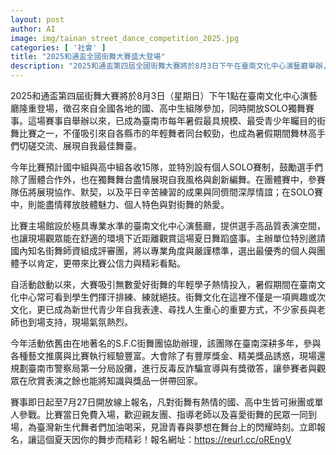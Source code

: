 ```yaml
---
layout: post
author: AI
image: img/tainan_street_dance_competition_2025.jpg
categories: [ '社會' ]
title: "2025和通盃全國街舞大賽盛大登場"
description: "2025和通盃第四屆全國街舞大賽將於8月3日下午在臺南文化中心演藝廳舉辦，邀集全國國、高中生組隊參加並設有SOLO獨舞賽。比賽設有團體及個人獎項，邀請國內專業評審，現場免費入場。即日起至7月27日開放線上報名，台南暑期最盛大的街舞盛事等你參戰！"
---
```

2025和通盃第四屆街舞大賽將於8月3日（星期日）下午1點在臺南文化中心演藝廳隆重登場，徵召來自全國各地的國、高中生組隊參加，同時開放SOLO獨舞賽事。這場賽事自舉辦以來，已成為臺南市每年暑假最具規模、最受青少年矚目的街舞比賽之一，不僅吸引來自各縣市的年輕舞者同台較勁，也成為暑假期間舞林高手們切磋交流、展現自我最佳舞臺。

今年比賽預計國中組與高中組各收15隊，並特別設有個人SOLO賽制，鼓勵選手們除了團體合作外，也在獨舞舞台盡情展現自我風格與創新編舞。在團體賽中，參賽隊伍將展現協作、默契，以及平日辛苦練習的成果與同儕間深厚情誼；在SOLO賽中，則能盡情釋放肢體魅力、個人特色與對街舞的熱愛。

比賽主場館設於極具專業水準的臺南文化中心演藝廳，提供選手高品質表演空間，也讓現場觀眾能在舒適的環境下近距離觀賞這場夏日舞蹈盛事。主辦單位特別邀請國內知名街舞師資組成評審團，將以專業角度與嚴謹標準，選出最優秀的個人與團體予以肯定，更帶來比賽公信力與精彩看點。

自活動啟動以來，大賽吸引無數愛好街舞的年輕學子熱情投入，暑假期間在臺南文化中心常可看到學生們揮汗排練、練就絕技。街舞文化在這裡不僅是一項興趣或次文化，更已成為新世代青少年自我表達、尋找人生重心的重要方式，不少家長與老師也到場支持，現場氣氛熱烈。

今年活動依舊由在地著名的S.F.C街舞團協助辦理，該團隊在臺南深耕多年，參與各種藝文推廣與比賽執行經驗豐富。大會除了有豐厚獎金、精美獎品誘惑，現場還規劃臺南市警察局第一分局設攤，進行反毒反詐騙宣導與有獎徵答，讓參賽者與觀眾在欣賞表演之餘也能將知識與獎品一併帶回家。

賽事即日起至7月27日開放線上報名，凡對街舞有熱情的國、高中生皆可揪團或單人參戰。比賽當日免費入場，歡迎親友團、指導老師以及喜愛街舞的民眾一同到場，為臺灣新生代舞者們加油喝采，見證青春與夢想在舞台上的閃耀時刻。立即報名，讓這個夏天因你的舞步而精彩！報名網址：https://reurl.cc/oREngV
